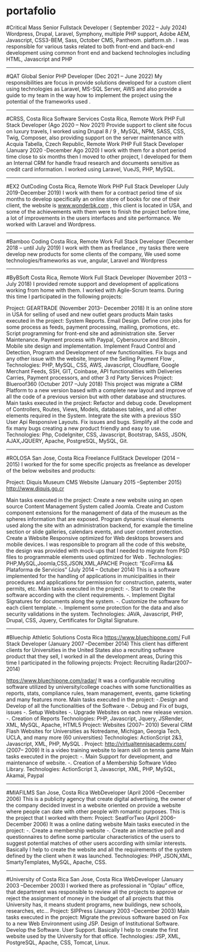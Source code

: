 # portafolio

#Critical Mass
Senior Fullstack Developer ( September 2022 – July 2024)
Wordpress, Drupal, Laravel, Symphony, multiple PHP support, Adobe AEM, Javascript, CSS3-BEM, Sass, October CMS, Pantheom. platform.sh . I was responsible for various tasks related to both front-end and back-end development using common front end and backend technologies including HTML, Javascript and PHP

____________________________________________________________________
#QAT Global
Senior PHP Developer (Dec 2021 – June 2022)
My responsibilities are focus in provide solutions developed for a custom client using technologies as Laravel, MS-SQL
Server, AWS and also provide a guide to my team in the way how to implement the project using the potential of the
frameworks used .

____________________________________________________________________
#CRSS, Costa Rica Software Services 
Costa Rica, Remote Work
PHP Full Stack Developer (Ago 2020 – Nov 2021)
Provide support to client site focus on luxury travels, I worked using Drupal 8 / 9 , MySQL, NPM, SASS, CSS, Twig,
Composer, also providing support on the server maintenance with Acquia
Tabella, Czech Republic, Remote Work
PHP Full Stack Developer (January 2020 -December Ago 2020)
I work with them for a short period time close to six months then I moved to other project, I developed for them an Internal
CRM for handle fraud research and documents sensitive as credit card information. I worked using Laravel, VueJS, PHP,
MySQL.
____________________________________________________________________
#EX2 OutCoding 
Costa Rica, Remote Work
PHP Full Stack Developer (July 2019-December 2019)
I work with them for a contract period time of six months to develop specifically an online
store of books for one of their client, the website is www.wonderbk.com , this client is
located in USA, and some of the achievements with them were to finish the project before
time, a lot of improvements in the users interfaces and site performance. We worked with
Laravel and Wordpress.
____________________________________________________________________
#Bamboo Coding 
Costa Rica, Remote Work
Full Stack Developer (December 2018 – until July 2019)
I work with them as freelance , my tasks there were develop new products for some clients
of the company, We used some technologies/frameworks as vue, angular, Laravel and
Wordpress

____________________________________________________________________
#ByBSoft 
Costa Rica, Remote Work
Full Stack Developer (November 2013 – July 2018)
I provided remote support and development of applications working from home with them.
I worked with Agile-Scrum teams. During this time I participated in the following projects:

Project: GEARTRADE (November 2013– December 2018)
It is an online store in USA for selling of used and new outlet gears products
Main tasks executed in the project:
System Reports. Email Design. Define cron jobs for some process as feeds, payment processing, mailing, promotions, etc.
Script programming for front-end site and administration site. Server Maintenance.
Payment process with Paypal, Cybersource and Bitcoin , Mobile site design and implementation.
Implement Fraud Control and Detection, Program and Development of new functionalities.
Fix bugs and any other issue with the website, Improve the Selling Payment Flow ,
Technologies: PHP, MySQL, CSS, AWS, Javascript, Cloudflare, Google Merchant Feeds, SSH, GIT,
Coinbase, API functionalities with Deliveries Carries, Payment processors, and other 3 rd Party Services
Project: Blueroof360 (Octuber 2017 –July 2018)
This project was migrate a CRM Platform to a new version based with a complete new layout and
improve of all the code of a previous version but with other database and structures.
Main tasks executed in the project:
Refactor and debug code.
Development of Controllers, Routes, Views, Models, databases tables, and all other elements
required in the System.
Integrate the site with a previous SSO User Api
Responsive Layouts.
Fix issues and bugs.
Simplify all the code and fix many bugs creating a new product friendly and easy to use.
Technologies: Php, CodeIgniter, CSS, Javascript, Bootstrap, SASS, JSON, AJAX,JQUERY, Apache,
PostgreSQL, MySQL, Git.


____________________________________________________________________
#ROLOSA 
San Jose, Costa Rica
Freelance FullStack Developer (2014 – 2015)
I worked for the for some specific projects as freelance as developer of the below websites and products:

Project: Diquis Museum CMS Website (January 2015 –September 2015)
http://www.diquis.go.cr

Main tasks executed in the project:
Create a new website using an open source Content Management System called Joomla.
Create and Custom component extensions for the management of data of the museum as the
spheres information that are exposed. Program dynamic visual elements used along the site with an administration backend,
for example the timeline section or slide galleries, calendars events, and user content protection. Create a Website
Responsive optimized for Web desktops browsers and mobile devices.
I was responsible to program all the code of this website, the design was provided with mock-ups that
I needed to migrate from PSD files to programmable elements used optimized for Web .
Technologies:
PHP,MySQL,Joomla,CSS,JSON,XML,APACHE
Project: “EcoFirma && Plataforma de Servicios” (July 2014 – Octuber 2014)
This is a software implemented for the handling of applications in municipalities in their procedures
and applications for permission for construction, patents, water permits, etc.
Main tasks executed in the project:
-. Start to create the software according with the client requirements.
-. Implement Digital Signatures for documents along the system.
-. Customize the software for each client template.
-. Implement some protection for the data and also security validations in the system.
Technologies: JAVA, Javascript, PHP, Drupal, CSS, Jquery, Certificates for Digital Signature.


____________________________________________________________________
#Bluechip Athletic Solutions 
Costa Rica
https://www.bluechipone.com/
Full Stack Developer (January 2007 –December 2014)
This client has different clients for Universities in the United States also a recruiting software product that
they sell, I worked in all the development areas,
During this time I participated in the following projects:
Project: Recruiting Radar(2007– 2014)

https://www.bluechipone.com/radar/
It was a configurable recruiting software utilized by university/college coaches with some
functionalities as reports, stats, compliance rules, team management, events, game ticketing and
many features more.
Main tasks executed in the project:
-.Design and Develop of all the functionalities of the Software
-. Debug and Fix of bugs, issues
-. Setup Websites
-. Upgrade Websites on each new release version.
-. Creation of Reports
Technologies: PHP, Javascript, Jquery, JSRender, XML, MySQL, Apache, HTML5
Project: Websites (2007– 2010)
Several CRM Flash Websites for Universities as Notredame, Michigan, Georgia Tech, UCLA, and many
more (60 universities)
Technologies: ActionScript 2&3, Javascript, XML, PHP, MySQL .
Project: http://virtualtennisacademy.com/ (2007– 2009)
It is a video training website to learn skill on tennis game
Main tasks executed in the project:
-. Main Support for development, and maintenance of website.
-. Creation of a Membership Software Video Library.
Technologies: ActionScript 3, Javascript, XML, PHP, MySQL, Akamai, Paypal 

____________________________________________________________________
#MIAFILMS 
San Jose, Costa Rica
WebDeveloper (April 2006 –December 2006)
This is a publicity agency that create digital advertising, the owner of the company decided invest in a website
oriented on provide a website where people can date with other people with romantic purposes.
This is the project that I worked with them:
Project: SeatForTwo (April 2006– December 2006)
It was a online dating website
Main tasks executed in the project:
-. Create a membership website
-. Create an interactive poll and questionnaires to define some particular characteristics of the
users to suggest potential matches of other users according with similar interests.
Basically I help to create the website and all the requirements of the system defined by the client
when it was launched.
Technologies: PHP, JSON,XML, SmartyTemplates, MySQL, Apache, CSS.

____________________________________________________________________
#University of Costa Rica 
San Jose, Costa Rica
WebDeveloper (January 2003 –December 2003)
I worked there as professional in “Oplau” office, that department was responsible to review all the projects to
approve or reject the assignment of money in the budget of all projects that this University has, it means
student programs, new buildings, new schools, researches, etc...
Project: SIPPress (January 2003 –December 2003)
Main tasks executed in the project:
Migrate the previous software based on Fox to a new Web Environment using JSP.
Design of Institutional Software.
Develop the Software.
User Support.
Basically I help to create the first website used by the University for that office.
Technologies:
JSP, XML, PostgreSQL, Apache, CSS, Tomcat, Linux.
